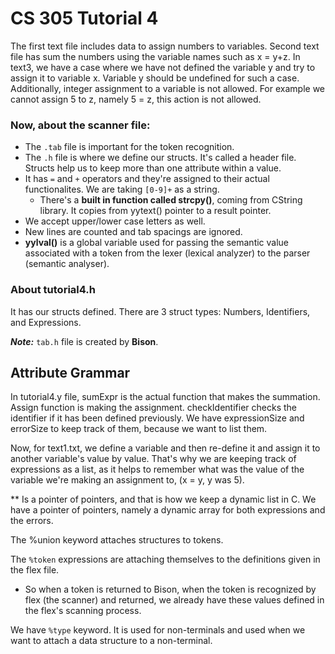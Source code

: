 # CS 305 Tutorial 4
The first text file includes data to assign numbers to variables. Second text file has sum the numbers using the variable names such as x = y+z. In text3, we have a case where we have not defined the variable y and try to assign it to variable x. Variable y should be undefined for such a case. Additionally, integer assignment to a variable is not allowed. For example we cannot assign 5 to z, namely 5 = z, this action is not allowed.

### Now, about the scanner file:
- The `.tab` file is important for the token recognition. 
- The `.h` file is where we define our structs. It's called a header file. Structs help us to keep more than one attribute within a value.
- It has `=` and `+` operators and they're assigned to their actual functionalites. We are taking `[0-9]+` as a string.
  - There's a **built in function called strcpy()**, coming from CString library. It copies from yytext() pointer to a result pointer. 
- We accept upper/lower case letters as well.
- New lines are counted and tab spacings are ignored.
- **yylval()** is a global variable used for passing the semantic value associated with a token from the lexer (lexical analyzer) to the parser (semantic analyser). 

### About tutorial4.h
It has our structs defined. There are 3 struct types: Numbers, Identifiers, and Expressions. 

___Note:___ `tab.h` file is created by **Bison**.

## Attribute Grammar 
In tutorial4.y file, sumExpr is the actual function that makes the summation. Assign function is making the assignment. checkIdentifier checks the identifier if it has been defined previously. We have expressionSize and errorSize to keep track of them, because we want to list them.

Now, for text1.txt, we define a variable and then re-define it and assign it to another variable's value by value. That's why we are keeping track of expressions as a list, as it helps to remember what was the value of the variable we're making an assignment to, (x = y, y was 5). 

** Is a pointer of pointers, and that is how we keep a dynamic list in C. We have a pointer of pointers, namely a dynamic array for both expressions and the errors.

The %union keyword attaches structures to tokens.

The `%token` expressions are attaching themselves to the definitions given in the flex file.
- So when a token is returned to Bison, when the token is recognized by flex (the scanner) and returned, we already have these values defined in the flex's scanning process. 

We have `%type` keyword. It is used for non-terminals and used when we want to attach a data structure to a non-terminal.
